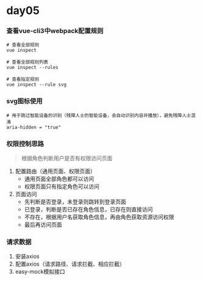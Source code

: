 # day05

### 查看vue-cli3中webpack配置规则
```
# 查看全部规则
vue inspect

# 查看全部规则列表
vue inspect --rules

# 查看指定规则
vue inspect --rule svg
```

### svg图标使用
```
# 用于跳过智能设备的识别（残障人士的智能设备，会自动识别内容并播放），避免残障人士混淆
aria-hidden = "true"
```

### 权限控制思路
> 根据角色判断用户是否有权限访问页面
1. 配置路由（通用页面、权限页面）
    - 通用页面全部角色都可以访问
    - 权限页面只有指定角色可以访问
2. 页面访问
    - 先判断是否登录，未登录则跳转到登录页面
    - 已登录，判断是否已存在角色信息，已存在则直接访问
    - 不存在，根据用户名获取角色信息，再由角色获取资源访问权限
    - 最后再访问页面

### 请求数据
1. 安装axios
2. 配置axios（请求路径、请求拦截、相应拦截）
3. easy-mock模拟接口
